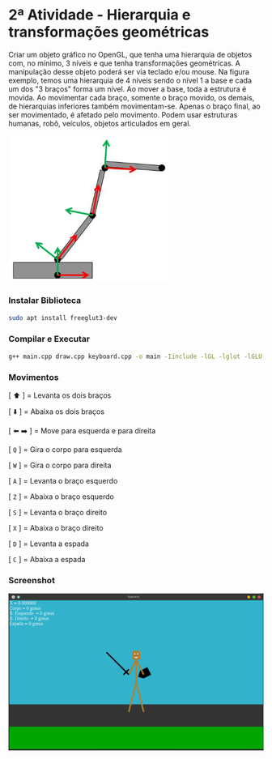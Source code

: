 # 2ª Atividade - Hierarquia e transformações geométricas

Criar um objeto gráfico no OpenGL, que tenha uma hierarquia de objetos com, no mínimo, 3 níveis e que tenha transformações geométricas. A manipulação desse objeto poderá ser via teclado e/ou mouse.
Na figura exemplo, temos uma hierarquia de 4 níveis sendo o nível 1 a base e cada um dos "3 braços" forma um nível. Ao mover a base, toda a estrutura é movida. Ao movimentar cada braço, somente o braço movido, os demais, de hierarquias inferiores também movimentam-se. Apenas o braço final, ao ser movimentado, é afetado pelo movimento.
Podem usar estruturas humanas, robô, veículos, objetos articulados em geral.

![Exemplo](img/moves.png)

### Instalar Biblioteca

```sh
sudo apt install freeglut3-dev
```

### Compilar e Executar

```sh
g++ main.cpp draw.cpp keyboard.cpp -o main -Iinclude -lGL -lglut -lGLU && ./main
```

### Movimentos

[ :arrow_up: ] = Levanta os dois braços

[ :arrow_down: ] = Abaixa os dois braços

[ :arrow_left:  :arrow_right: ] = Move para esquerda e para direita

[ `Q` ] = Gira o corpo para esquerda

[ `W` ] = Gira o corpo para direita

[ `A` ] = Levanta o braço esquerdo

[ `Z` ] = Abaixa o braço esquerdo

[ `S` ] = Levanta o braço direito

[ `X` ] = Abaixa o braço direito

[ `D` ] = Levanta a espada

[ `C` ] = Abaixa a espada

### Screenshot

![Exemplo](img/screenshot.png)
